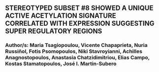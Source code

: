 ## STEREOTYPED SUBSET #8 SHOWED A UNIQUE ACTIVE ACETYLATION SIGNATURE CORRELATED WITH EXPRESSION SUGGESTING SUPER REGULATORY REGIONS

### Author/s: Maria Tsagiopoulou, Vicente Chapaprieta, Nuria Russiñol, Fotis Psomopoulos, Niki Stavroyianni, Achilles Anagnostopoulos, Anastasia Chatzidimitriou, Elias Campo, Kostas Stamatopoulos, José I. Martin-Subero
